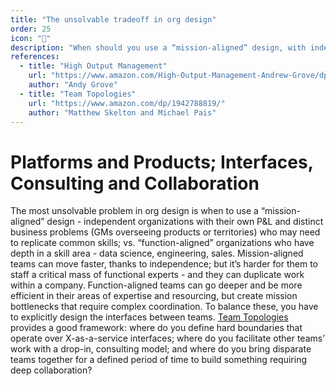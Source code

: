 ```yaml
---
title: "The unsolvable tradeoff in org design"
order: 25
icon: "🧩"
description: "When should you use a “mission-aligned” design, with independent organizations with their own P&L and distinct business problems vs. “function-aligned” designs, built around depth in a skill area - data science, engineering, sales? Mission-aligned teams can move faster, thanks to independence; but won't have a critical mass of functional expert, and duplicate work within a company. Function-aligned teams go deeper and be more efficient in their areas of support, but create bottlenecks that require complex coordination. Balance requires explicitly designing the interfaces between teams. [Team Topologies](https://teamtopologies.com/key-concepts) provides a framework: some hard boundaries that look like X-as-a-service interfaces; some teams facilitating others’ work with a drop-in, consulting model; and sometimes combining disparate teams for a defined period of time to build something requiring deep collaboration."
references:
  - title: "High Output Management"
    url: "https://www.amazon.com/High-Output-Management-Andrew-Grove/dp/0679762884"
    author: "Andy Grove"
  - title: "Team Topologies"
    url: "https://www.amazon.com/dp/1942788819/"
    author: "Matthew Skelton and Michael Pais"
---
```


# Platforms and Products; Interfaces, Consulting and Collaboration

The most unsolvable problem in org design is when to use a “mission-aligned” design - independent organizations with their own P\&L and distinct business problems (GMs overseeing products or territories) who may need to replicate common skills; vs. “function-aligned” organizations who have depth in a skill area - data science, engineering, sales. Mission-aligned teams can move faster, thanks to independence; but it’s harder for them to staff a critical mass of functional experts - and they can duplicate work within a company. Function-aligned teams can go deeper and be more efficient in their areas of expertise and resourcing, but create mission bottlenecks that require complex coordination. To balance these, you have to explicitly design the interfaces between teams. [Team Topologies](https://teamtopologies.com/key-concepts) provides a good framework: where do you define hard boundaries that operate over X-as-a-service interfaces; where do you facilitate other teams’ work with a drop-in, consulting model; and where do you bring disparate teams together for a defined period of time to build something requiring deep collaboration?